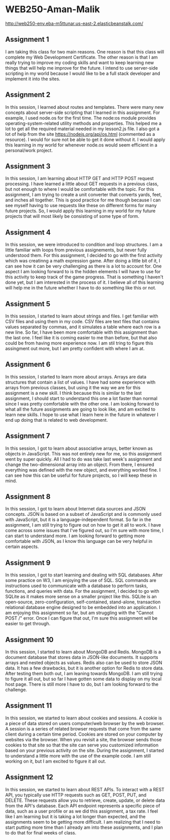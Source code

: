 # WEB250-Aman-Malik

http://web250-env.eba-m5ttunar.us-east-2.elasticbeanstalk.com/

## Assignment 1

I am taking this class for two main reasons. One reason is that this class will complete my Web Development Certificate. The other reason is that I am really trying to improve my coding skills and want to keep learning new things that will help me improve for the future. I intend to use server-side scripting in my world because I would like to be a full stack developer and implement it into the sites. 

## Assignment 2

In this session, I learned about routes and templates. There were many new concepts about server-side scripting that I learned in this assignment. For example, I used node.os for the first time. The node:os module provides operating-system-related utility methods and properties. This helped me a lot to get all the required material needed in my lesson2.js file. I also got a lot of help from the site https://nodejs.org/api/os.html (commented as a resource). I would for sure not be able to get it done without it. I would apply this learning in my world for whenever node.os would seem efficient in a personal/work project. 

## Assignment 3

In this session, I am learning about HTTP GET and HTTP POST request processing. I have learned a little about GET requests in a previous class, but not enough to where I would be comfortable with the topic. For this assignment, I am trying to create a unit converter that converts yards, feet, and inches all together. This is good practice for me though because I can see myself having to use requests like these on different forms for many future projects. So, I would apply this learning in my world for my future projects that will most likely be consisting of some type of form. 

## Assignment 4

In this session, we were introduced to condition and loop structures. I am a little familiar with loops from previous assignements, but never fully understood them. For this assignment, I decided to go with the first activity which was creatinng a math expression game. After doing a little bit of it, I can see how it can be very challenging as there is a lot to account for. One aspect I am looking forward to is the hidden elements I will have to use for this activity to keep track of the game progress. That is something I haven't done yet, but I am interested in the process of it. I believe all of this learning will help me in the future whether I have to do something like this or not. 

## Assignment 5

In this session, I started to learn about strings and files. I get familiar with CSV files and using them in my code. CSV files are text files that contains values separated by commas, and it simulates a table where each row is a new line. So far, I have been more comfortable with this assignment than the last one. I feel like it is coming easier to me than before, but that also could be from having more experience now. I am stil tring to figure this assingment out more, but I am pretty confident with where I am at. 

## Assignment 6

In this session, I started to learn more about arrays. Arrays are data structures that contain a list of values. I have had some experience with arrays from previous classes, but using it the way we are for this assignment is a new skill. I think because this is similar to the last assignment, I should start to understand this one a lot faster than normal since I was pretty comfortable with the other one. I am looking forward to what all the future assignments are going to look like, and am excited to learn new skills. I hope to use what I learn here in the future in whatever I end up doing that is related to web development.

## Assignment 7

In this session, I got to learn about associative arrays, better known as objects in JavaScript. This was not entirely new for me, so this assignment went by super quickly. All I had to do was take last week's assignment and change the two-dimensional array into an object. From there, I ensured everything was defined with the new object, and everything worked fine. I can see how this can be useful for future projects, so I will keep these in mind.

## Assignment 8

In this session, I got to learn about Internet data sources and JSON concepts. JSON is based on a subset of JavaScript and is commonly used with JavaScript, but it is a language-independent format. So far in the assignment, I am still trying to figure out on how to get it all to work. I have come across some issues that I've figured out, so I'm sure with more time, I can start to understand more. I am looking forward to getting more comfortable with JSON, as I know this language can be very helpful in certain aspects. 

## Assignment 9

In this session, I got to start learning and dealing with SQL databases. After some practice on W3, I am enjoying the use of SQL. SQL commands are instructions used to communicate with a database to perform tasks, functions, and queries with data. For the assignment, I decided to go with SQLite as it makes more sense on a smaller project like this. SQLite is an open-source, zero-configuration, self-contained, stand-alone, transaction relational database engine designed to be embedded into an application. I am enjoying this assignment so far, but am struggling with the "Cannot POST /" error. Once I can figure that out, I'm sure this assignment will be easier to get through. 

## Assignment 10

In this session, I started to learn about MongoDB and Redis. MongoDB is a document database that stores data in JSON-like documents. It supports arrays and nested objects as values. Redis also can be used to store JSON data. It has a few drawbacks, but it is another option for Redis to store data. After testing them both out, I am leaning towards MongoDB. I am still trying to figure it all out, but so far I have gotten some data to display on my local host page. There is still more I have to do, but I am looking forward to the challenge.

## Assignment 11

In this session, we started to learn about cookies and sessions. A cookie is a piece of data stored on users computer/web browser by the web browser. A session is a series of related browser requests that come from the same client during a certain time period. Cookies are stored on your computer by websites via the browser. When you revisit a site, the browser sends those cookies to that site so that the site can serve you customized information based on your previous activity on the site. During the assignment, I started to understand a little more with the use of the example code. I am still working on it, but I am excited to figure it all out. 

## Assignment 12

In this session, we started to learn about REST APIs. To interact with a REST API, you typically use HTTP requests such as GET, POST, PUT, and DELETE. These requests allow you to retrieve, create, update, or delete data from the API's database. Each API endpoint represents a specific piece of data, such as a user profile or as we did this assignment, a tax rate. I feel like I am learning but it is taking a lot longer than expected, and the assignments seem to be getting more difficult. I am realizing that I need to start putting more time than I already am into these assignments, and I plan to do that for final weeks of class. 